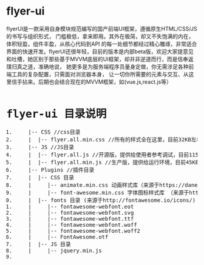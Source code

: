 # flyer-ui
flyerUI是一款采用自身模块规范编写的国产前端UI框架，遵循原生HTML/CSS/JS的书写与组织形式， 门槛极低，拿来即用。其外在极简，却又不失饱满的内在，体积轻盈，组件丰盈，从核心代码到API 的每一处细节都经过精心雕琢，非常适合界面的快速开发。flyerUI还很年轻，目前的版本是内部beta版，欢迎大家提意见和吐槽，她区别于那些基于MVVM底层的UI框架，却并非逆道而行，而是信奉返璞归真之道，准确地说， 她更多是为服务端程序员量身定做，你无需涉足各种前端工具的复杂配置，只需面对浏览器本身， 让一切你所需要的元素与交互、从这里信手拈来。后期也会结合现在的MVVM框架，如(vue.js,react.js等）

<pre class="codes"><h1>flyer-ui 目录说明</h1><ol><li>    |-- CSS //css目录</li><li>    |  |-- flyer.all.min.css //所有的样式全在这里，目前32KB左右。</li><li>    |-- JS //JS目录</li><li>    |  |-- flyer.all.js //开源版，提供给使用者参考调试，目前115KB。</li><li>    |  |-- flyer.all.min.js //生产版，提供给运行环境，目前45KB。</li><li>    |-- Plugins //插件目录</li><li>    |  |-- CSS 目录</li><li>    |     |-- animate.min.css 动画样式库（来源于https://daneden.github.io/animate.css/)</li><li>    |     |-- font-awesome.min.css 字体图标样式库 （来源于http://fontawesome.io/icons/)</li><li>    |  |-- fonts 目录 (来源于http://fontawesome.io/icons/)</li><li>    |     |-- fontawesome-webfont.eot</li><li>    |     |-- fontawesome-webfont.svg</li><li>    |     |-- fontawesome-webfont.ttf</li><li>    |     |-- fontawesome-webfont.woff</li><li>    |     |-- fontawesome-webfont.woff2</li><li>    |     |-- FontAwesome.otf</li><li>    |  |-- JS 目录</li><li>    |     |-- jquery.min.js</li><li>    </li></ol></pre>
